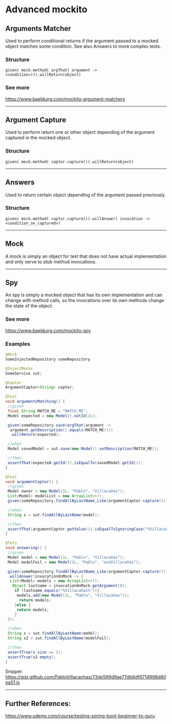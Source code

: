# Advanced mockito

## Arguments Matcher

Used to perform conditional returns if the argument passed to a mocked object matches some condition. See also Answers to more complex tests.

### Structure

`given( mock.method( argThat( argument -> <condition>))).willReturn(object)`

### See more

https://www.baeldung.com/mockito-argument-matchers

---

## Argument Capture

Used to perform return one or other object depending of the argument captured in the mocked object.

### Structure

`given( mock.method( captor.capture()).willReturn(object)`

---

## Answers

Used to return certain object depending of the argument passed previously.

### Structure

`given( mock.method( captor.capture()).willAnswer( invocation -> <condition_on_captured>)`

---

## Mock

A mock is simply an object for test that does not have actual implementation and only serve to stub method invocations.

---

## Spy

An spy is simply a mocked object that has its own implementation and can change with method calls, so the invocations over its own methods change the state of the object.

### See more

https://www.baeldung.com/mockito-spy

### Examples

```java
@Mock
SomeInjectedRepository someRepository

@InjectMocks
SomeService sut;

@Captor
ArgumentCaptor<String> captor;

@Test
void argumentsMatching() {
 //given
 final String MATCH_ME = "MATCH_ME";
 Model expected = new Model().setId(1L);

 given(someRepository.save(argThat(argument ->
  argument.getDescription().equals(MATCH_ME))))
  .willReturn(expected);

 //when
 Model savedModel = sut.save(new Model().setDescription(MATCH_ME));

 //then
 assertThat(expected.getId()).isEqualTo(savedModel.getId());
}

@Test
void argumentCaptor() {
 //given
 Model owner = new Model(1L, "Pablo", "Villacañas");
 List<Model> modelList = new ArrayList<>();
 given(someRepository.findAllByLastName_Like(argumentCaptor.capture())).willReturn(modelList);

 //when
 String s = sut.findAllByLastName(model);

 //then
 assertThat(argumentCaptor.getValue()).isEqualToIgnoringCase("%Villacañas%");
}

@Tets
void answering() {
 //given
 Model model = new Model(1L, "Pablo", "Villacañas");
 Model modelFail = new Model(1L, "Pablo", "asdVillacañas");

 given(someRepository.findAllByLastName_Like(argumentCaptor.capture()))
 .willAnswer(invocationOnMock -> {
  List<Model> models = new ArrayList<>();
   Object lastname = invocationOnMock.getArgument(0);
    if (lastname.equals("%Villacañas%")){
     models.add(new Model(1L, "Pablo", "Villacañas"));
      return models;
    }else {
     return models;
    }
 });

 //when
 String s = sut.findAllByLastName(model);
 String s2 = sut.findAllByLastName(modelFail);

 //then
 assertTrue(s.size == 1);
 assertTrue(s2.empty);
}
```

Snippet: https://gist.github.com/PabloVillacanhas/73de599d9ae77db8df6714998d80ea51.js

---

## Further References:

https://www.udemy.com/course/testing-spring-boot-beginner-to-guru
